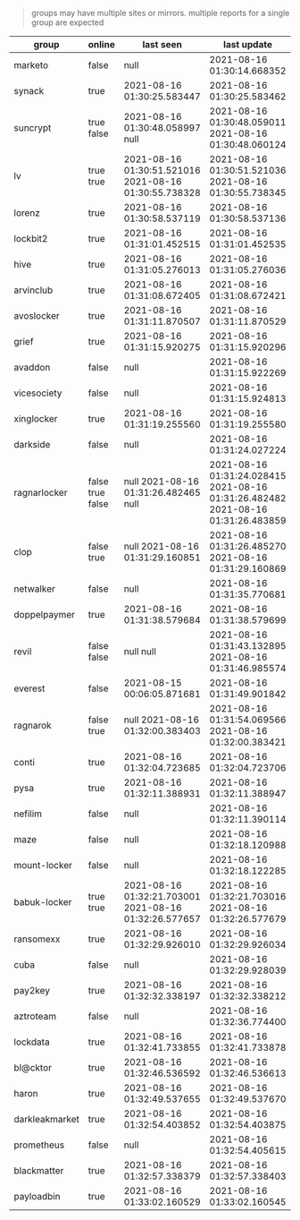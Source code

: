 > groups may have multiple sites or mirrors. multiple reports for a single group are expected

| group | online | last seen  | last update |
|-------|--------|------------|-------------|
| marketo | false | null | 2021-08-16 01:30:14.668352 |
| synack | true | 2021-08-16 01:30:25.583447 | 2021-08-16 01:30:25.583462 |
| suncrypt | true false | 2021-08-16 01:30:48.058997 null | 2021-08-16 01:30:48.059011 2021-08-16 01:30:48.060124 |
| lv | true true | 2021-08-16 01:30:51.521016 2021-08-16 01:30:55.738328 | 2021-08-16 01:30:51.521036 2021-08-16 01:30:55.738345 |
| lorenz | true | 2021-08-16 01:30:58.537119 | 2021-08-16 01:30:58.537136 |
| lockbit2 | true | 2021-08-16 01:31:01.452515 | 2021-08-16 01:31:01.452535 |
| hive | true | 2021-08-16 01:31:05.276013 | 2021-08-16 01:31:05.276036 |
| arvinclub | true | 2021-08-16 01:31:08.672405 | 2021-08-16 01:31:08.672421 |
| avoslocker | true | 2021-08-16 01:31:11.870507 | 2021-08-16 01:31:11.870529 |
| grief | true | 2021-08-16 01:31:15.920275 | 2021-08-16 01:31:15.920296 |
| avaddon | false | null | 2021-08-16 01:31:15.922269 |
| vicesociety | false | null | 2021-08-16 01:31:15.924813 |
| xinglocker | true | 2021-08-16 01:31:19.255560 | 2021-08-16 01:31:19.255580 |
| darkside | false | null | 2021-08-16 01:31:24.027224 |
| ragnarlocker | false true false | null 2021-08-16 01:31:26.482465 null | 2021-08-16 01:31:24.028415 2021-08-16 01:31:26.482482 2021-08-16 01:31:26.483859 |
| clop | false true | null 2021-08-16 01:31:29.160851 | 2021-08-16 01:31:26.485270 2021-08-16 01:31:29.160869 |
| netwalker | false | null | 2021-08-16 01:31:35.770681 |
| doppelpaymer | true | 2021-08-16 01:31:38.579684 | 2021-08-16 01:31:38.579699 |
| revil | false false | null null | 2021-08-16 01:31:43.132895 2021-08-16 01:31:46.985574 |
| everest | false | 2021-08-15 00:06:05.871681 | 2021-08-16 01:31:49.901842 |
| ragnarok | false true | null 2021-08-16 01:32:00.383403 | 2021-08-16 01:31:54.069566 2021-08-16 01:32:00.383421 |
| conti | true | 2021-08-16 01:32:04.723685 | 2021-08-16 01:32:04.723706 |
| pysa | true | 2021-08-16 01:32:11.388931 | 2021-08-16 01:32:11.388947 |
| nefilim | false | null | 2021-08-16 01:32:11.390114 |
| maze | false | null | 2021-08-16 01:32:18.120988 |
| mount-locker | false | null | 2021-08-16 01:32:18.122285 |
| babuk-locker | true true | 2021-08-16 01:32:21.703001 2021-08-16 01:32:26.577657 | 2021-08-16 01:32:21.703016 2021-08-16 01:32:26.577679 |
| ransomexx | true | 2021-08-16 01:32:29.926010 | 2021-08-16 01:32:29.926034 |
| cuba | false | null | 2021-08-16 01:32:29.928039 |
| pay2key | true | 2021-08-16 01:32:32.338197 | 2021-08-16 01:32:32.338212 |
| aztroteam | false | null | 2021-08-16 01:32:36.774400 |
| lockdata | true | 2021-08-16 01:32:41.733855 | 2021-08-16 01:32:41.733878 |
| bl@cktor | true | 2021-08-16 01:32:46.536592 | 2021-08-16 01:32:46.536613 |
| haron | true | 2021-08-16 01:32:49.537655 | 2021-08-16 01:32:49.537670 |
| darkleakmarket | true | 2021-08-16 01:32:54.403852 | 2021-08-16 01:32:54.403875 |
| prometheus | false | null | 2021-08-16 01:32:54.405615 |
| blackmatter | true | 2021-08-16 01:32:57.338379 | 2021-08-16 01:32:57.338403 |
| payloadbin | true | 2021-08-16 01:33:02.160529 | 2021-08-16 01:33:02.160545 |
